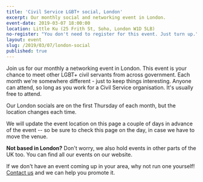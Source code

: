 ```yaml
---
title: 'Civil Service LGBT+ social, London'
excerpt: Our monthly social and networking event in London.
event-date: 2019-03-07 18:00:00
location: Little Ku (25 Frith St, Soho, London W1D 5LB)
no-register: "You don't need to register for this event. Just turn up."
layout: event
slug: /2019/03/07/london-social
published: true
---
```

Join us for our monthly a networking event in London. This event is your chance to meet other LGBT+ civil servants from across government. Each month we're somewhere different - just to keep things interesting. Anyone can attend, so long as you work for a Civil Service organisation. It's usually free to attend.

Our London socials are on the first Thursday of each month, but the location changes each time.

We will update the event location on this page a couple of days in advance of the event -- so be sure to check this page on the day, in case we have to move the venue.

**Not based in London?** Don't worry, we also hold events in other parts of the UK too. You can find all our events on our website.

If we don't have an event coming up in your area, why not run one yourself! [Contact us](/about/contact-us/) and we can help you promote it.
